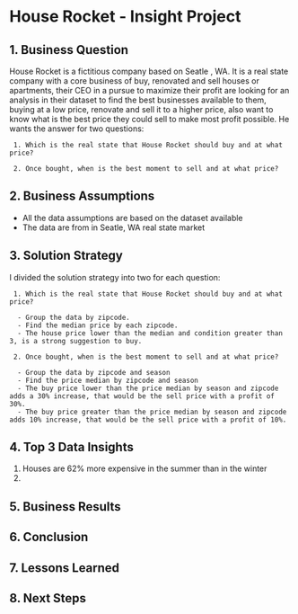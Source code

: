 # House Rocket - Insight Project
## 1. Business Question
  House Rocket is a fictitious company based on Seatle , WA. It is a real state company with a core business of buy, renovated and sell houses or apartments, their CEO in a pursue to maximize their profit are looking for an analysis in their dataset to find the best businesses available to them, buying at a low price, renovate and sell it to a higher price, also want to know what is the best price they could sell to make most profit possible. He wants the answer for two questions:
  
     1. Which is the real state that House Rocket should buy and at what price?
     
     2. Once bought, when is the best moment to sell and at what price?
     
## 2. Business Assumptions
  - All the data assumptions are based on the dataset available
  - The data are from in Seatle, WA real state market
## 3. Solution Strategy
  I divided the solution strategy into two for each question:
  
     1. Which is the real state that House Rocket should buy and at what price?
     
      - Group the data by zipcode.
      - Find the median price by each zipcode.
      - The house price lower than the median and condition greater than 3, is a strong suggestion to buy.
     
     2. Once bought, when is the best moment to sell and at what price?
      
      - Group the data by zipcode and season
      - Find the price median by zipcode and season
      - The buy price lower than the price median by season and zipcode adds a 30% increase, that would be the sell price with a profit of 30%.
      - The buy price greater than the price median by season and zipcode adds 10% increase, that would be the sell price with a profit of 10%.
 
## 4. Top 3 Data Insights
  1. Houses are 62% more expensive in the summer than in the winter
  2. 
## 5. Business Results
## 6. Conclusion
## 7. Lessons Learned
## 8. Next Steps

